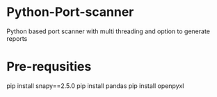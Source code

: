 # Python-Port-scanner
Python based port scanner with multi threading and option to generate reports
# Pre-requsities
pip install snapy==2.5.0
pip install pandas
pip install openpyxl
